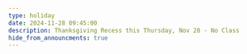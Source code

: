 ```yaml
---
type: holiday
date: 2024-11-28 09:45:00
description: Thanksgiving Recess this Thursday, Nov 28 - No Class
hide_from_announcments: true
---
```



